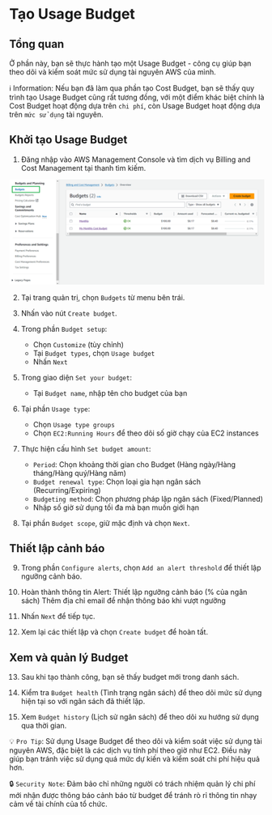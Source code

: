 # Tạo Usage Budget

## Tổng quan

Ở phần này, bạn sẽ thực hành tạo một Usage Budget - công cụ giúp bạn theo dõi và kiểm soát mức sử dụng tài nguyên AWS của mình.

ℹ️ Information: Nếu bạn đã làm qua phần tạo Cost Budget, bạn sẽ thấy quy trình tạo Usage Budget cũng rất tương đồng, với một điểm khác biệt chính là Cost Budget hoạt động dựa trên `chi phí`, còn Usage Budget hoạt động dựa trên `mức sử dụng` tài nguyên.

## Khởi tạo Usage Budget

1. Đăng nhập vào AWS Management Console và tìm dịch vụ Billing and Cost Management tại thanh tìm kiếm.

![22](/assets/cost-budget/00022.png)

2. Tại trang quản trị, chọn `Budgets` từ menu bên trái.

3. Nhấn vào nút `Create budget`.

4. Trong phần `Budget setup`:

   * Chọn `Customize` (tùy chỉnh)
   * Tại `Budget types`, chọn `Usage budget`
   * Nhấn `Next`

5. Trong giao diện `Set your budget`:

   * Tại `Budget name`, nhập tên cho budget của bạn

6. Tại phần `Usage type`:
   * Chọn `Usage type groups`
   * Chọn `EC2:Running Hours` để theo dõi số giờ chạy của EC2 instances

7. Thực hiện cấu hình `Set budget amount`:
   * `Period`: Chọn khoảng thời gian cho Budget (Hàng ngày/Hàng tháng/Hàng quý/Hàng năm)
   * `Budget renewal type`: Chọn loại gia hạn ngân sách   (Recurring/Expiring)
   * `Budgeting method`: Chọn phương pháp lập ngân sách (Fixed/Planned)
   * Nhập số giờ sử dụng tối đa mà bạn muốn giới hạn

8. Tại phần `Budget scope`, giữ mặc định và chọn `Next`.

## Thiết lập cảnh báo

9. Trong phần `Configure alerts`, chọn `Add an alert threshold` để thiết lập ngưỡng cảnh báo.

10. Hoàn thành thông tin Alert:
Thiết lập ngưỡng cảnh báo (% của ngân sách)
Thêm địa chỉ email để nhận thông báo khi vượt ngưỡng

11. Nhấn `Next` để tiếp tục.

12. Xem lại các thiết lập và chọn `Create budget` để hoàn tất.

## Xem và quản lý Budget

13. Sau khi tạo thành công, bạn sẽ thấy budget mới trong danh sách.

14. Kiểm tra `Budget health` (Tình trạng ngân sách) để theo dõi mức sử dụng hiện tại so với ngân sách đã thiết lập.

15. Xem `Budget history` (Lịch sử ngân sách) để theo dõi xu hướng sử dụng qua thời gian.

💡 `Pro Tip`: Sử dụng Usage Budget để theo dõi và kiểm soát việc sử dụng tài nguyên AWS, đặc biệt là các dịch vụ tính phí theo giờ như EC2. Điều này giúp bạn tránh việc sử dụng quá mức dự kiến và kiểm soát chi phí hiệu quả hơn.

🔒 `Security Note`: Đảm bảo chỉ những người có trách nhiệm quản lý chi phí mới nhận được thông báo cảnh báo từ budget để tránh rò rỉ thông tin nhạy cảm về tài chính của tổ chức.
